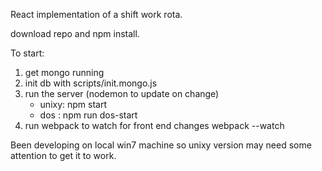 React implementation of a shift work rota.

download repo and npm install.

To start:

1. get mongo running
2. init db with scripts/init.mongo.js
2. run the server (nodemon to update on change)
   * unixy: npm start
   * dos  : npm run dos-start
3. run webpack to watch for front end changes
   webpack --watch

Been developing on local win7 machine so unixy version may need some attention to get it to work.
